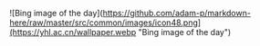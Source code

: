 ![Bing image of the day](https://github.com/adam-p/markdown-here/raw/master/src/common/images/icon48.png](https://yhl.ac.cn/wallpaper.webp "Bing image of the day")
